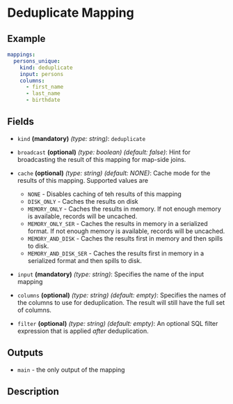 # Deduplicate Mapping

## Example
```yaml
mappings:
  persons_unique:
    kind: deduplicate
    input: persons
    columns:
      - first_name
      - last_name
      - birthdate
```

## Fields

* `kind` **(mandatory)** *(type: string)*: `deduplicate`

* `broadcast` **(optional)** *(type: boolean)* *(default: false)*: 
Hint for broadcasting the result of this mapping for map-side joins.

* `cache` **(optional)** *(type: string)* *(default: NONE)*:
Cache mode for the results of this mapping. Supported values are
  * `NONE` - Disables caching of teh results of this mapping
  * `DISK_ONLY` - Caches the results on disk
  * `MEMORY_ONLY` - Caches the results in memory. If not enough memory is available, records will be uncached.
  * `MEMORY_ONLY_SER` - Caches the results in memory in a serialized format. If not enough memory is available, records will be uncached.
  * `MEMORY_AND_DISK` - Caches the results first in memory and then spills to disk.
  * `MEMORY_AND_DISK_SER` - Caches the results first in memory in a serialized format and then spills to disk.

* `input` **(mandatory)** *(type: string)*:
Specifies the name of the input mapping

* `columns` **(optional)** *(type: string)* *(default: empty)*:
Specifies the names of the columns to use for deduplication. The result will still have the
full set of columns.

* `filter` **(optional)** *(type: string)* *(default: empty)*:
An optional SQL filter expression that is applied *after* deduplication.


## Outputs
* `main` - the only output of the mapping


## Description
